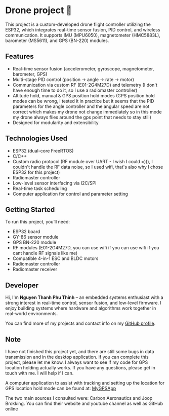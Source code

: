 # Drone project 🚁

This project is a custom-developed drone flight controller utilizing the ESP32, which integrates real-time sensor fusion, PID control, and wireless communication. It supports IMU (MPU6050), magnetometer (HMC5883L), barometer (MS5611), and GPS (BN-220) modules.

## Features
- Real-time sensor fusion (accelerometer, gyroscope, magnetometer, barometer, GPS)
- Multi-stage PID control (position → angle → rate → motor)
- Communication via custom RF (E01-2G4M27D) and telemetry (I don't have enough time to do it, so I use a radiomaster controller)
- Altitude hold, manual & GPS position hold modes (GPS position hold modes can be wrong, i tested it in practice but it seems that the PID parameters for the angle controller and the angular speed are not correct which makes my drone not change immediately so in this mode my drone always flies around the gps point that needs to stay still)
- Designed for modularity and extensibility

## Technologies Used
- ESP32 (dual-core FreeRTOS)
- C/C++
- Custom radio protocol (RF module over UART - I wish I could =))), I couldn't handle the RF data noise, so I used wifi, that's also why I chose ESP32 for this project)
- Radiomaster controller
- Low-level sensor interfacing via I2C/SPI
- Real-time task scheduling
- Computer application for control and parameter setting

## Getting Started
To run this project, you’ll need:
- ESP32 board
- GY-86 sensor module
- GPS BN-220 module
- RF modules (E01-2G4M27D, you can use wifi if you can use wifi if you cant handle RF signals like me)
- Compatible 4-in-1 ESC and BLDC motors
- Radiomaster controller
- Radiomaster receiver

## Developer
Hi, I'm **Nguyen Thanh Phu Thinh** – an embedded systems enthusiast with a strong interest in real-time control, sensor fusion, and low-level firmware. I enjoy building systems where hardware and algorithms work together in real-world environments.

You can find more of my projects and contact info on my [GitHub profile](https://github.com/Burnysheep).

## Note
I have not finished this project yet, and there are still some bugs in data transmission and in the desktop application. If you can complete this project, please let me know. I always want to see if my code for GPS location holding actually works. If you have any questions, please get in touch with me. I will help if I can.

A computer application to assist with tracking and setting up the location for GPS location hold mode can be found at: [MyGPSApp](https://github.com/Burnysheep/WindowsFormsApp1)

The two main sources I consulted were: Carbon Aeronautics and Joop Brokking. You can find their website and youtube channel as well as GitHub online
